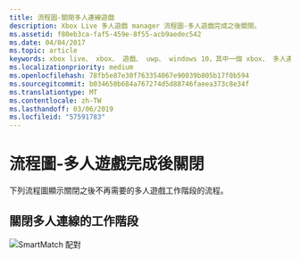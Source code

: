 ```yaml
---
title: 流程圖-關閉多人連線遊戲
description: Xbox Live 多人遊戲 manager 流程圖-多人遊戲完成之後關閉。
ms.assetid: f80eb3ca-faf5-459e-8f55-acb9aedec542
ms.date: 04/04/2017
ms.topic: article
keywords: xbox live、 xbox、 遊戲、 uwp、 windows 10，其中一個 xbox、 多人連線管理員、 流程圖
ms.localizationpriority: medium
ms.openlocfilehash: 78fb5e87e30f763354067e90039b805b17f0b594
ms.sourcegitcommit: b034650b684a767274d5d88746faeea373c8e34f
ms.translationtype: MT
ms.contentlocale: zh-TW
ms.lasthandoff: 03/06/2019
ms.locfileid: "57591783"
---
```

# <a name="flowchart---shut-down-after-a-multiplayer-game-is-complete"></a>流程圖-多人遊戲完成後關閉

下列流程圖顯示關閉之後不再需要的多人遊戲工作階段的流程。

## <a name="shut-down-a-multiplayer-session"></a>關閉多人連線的工作階段

![SmartMatch 配對](../../../images/multiplayer/mpm-shut-down.png)
